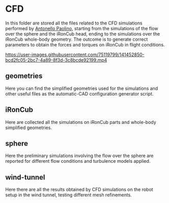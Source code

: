 # CFD

In this folder are stored all the files related to the CFD simulations performed by [Antonello Paolino](https://github.com/antonellopaolino), starting from the simulations of the flow over the sphere and the iRonCub head, ending to the simulations over the iRonCub whole-body geometry. The outcome is to generate correct parameters to obtain the forces and torques on iRonCub in flight conditions.

https://user-images.githubusercontent.com/75119799/141452850-bcd2fc05-2bc7-4a89-8f3d-3c8bcde92199.mp4

## geometries

Here you can find the simplified geometries used for the simulations and other useful files as the automatic-CAD configuration generator script.

## iRonCub

Here are collected all the simulations on iRonCub parts and whole-body simplified geometries.

## sphere

Here the preliminary simulations involving the flow over the sphere are reported for different flow conditions and turbulence models applied.

## wind-tunnel

Here there are all the results obtained by CFD simulations on the robot setup in the wind tunnel, testing different mesh refinements.